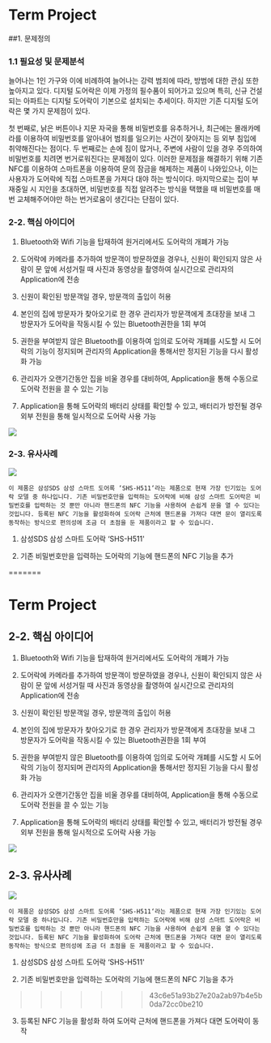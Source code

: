 
# Term Project
##1. 문제정의
### 1.1	필요성 및 문제분석
늘어나는 1인 가구와 이에 비례하여 늘어나는 강력 범죄에 따라, 방범에 대한 관심 또한 높아지고 있다. 디지털 도어락은 이제 가정의 필수품이 되어가고 있으며 특히, 신규 건설되는 아파트는 디지털 도어락이 기본으로 설치되는 추세이다. 하지만 기존 디지털 도어락은 몇 가지 문제점이 있다. 

첫 번째로, 낡은 버튼이나 지문 자국을 통해 비밀번호를 유추하거나, 최근에는 몰래카메라를 이용하여 비밀번호를 알아내어 범죄를 일으키는 사건이 잦아지는 등 외부 침입에 취약해진다는 점이다. 
두 번째로는 손에 짐이 많거나, 주변에 사람이 있을 경우 주의하여 비밀번호를 치려면 번거로워진다는 문제점이 있다. 이러한 문제점을 해결하기 위해 기존 NFC를 이용하여 스마트폰을 이용하여 문의 잠금을 해제하는 제품이 나와있으나, 이는 사용자가 도어락에 직접 스마트폰을 가져다 대야 하는 방식이다.
마지막으로는 집이 부재중일 시 지인을 초대하면, 비밀번호를 직접 알려주는 방식을 택했을 때 비밀번호를 매번 교체해주어야만 하는 번거로움이 생긴다는 단점이 있다. 

### 2-2. 핵심 아이디어

1) Bluetooth와 Wifi 기능을 탑재하여 원거리에서도 도어락의 개폐가 가능

2) 도어락에 카메라를 추가하여 방문객이 방문하였을 경우나, 신원이 확인되지 않은 사람이 문 앞에 서성거릴 때 사진과 동영상을 촬영하여 실시간으로 관리자의 Application에 전송

3) 신원이 확인된 방문객일 경우, 방문객의 출입이 허용

4) 본인의 집에 방문자가 찾아오기로 한 경우 관리자가 방문객에게 초대장을 보내 그 방문자가 도어락을 작동시킬 수 있는 Bluetooth권한을 1회 부여

5) 권한을 부여받지 않은 Bluetooth를 이용하여 임의로 도어락 개폐를 시도할 시 도어락의 기능이 정지되며 관리자의 Application을 통해서만 정지된 기능을 다시 활성화 가능

6) 관리자가 오랜기간동안 집을 비울 경우를 대비하여, Application을 통해 수동으로 도어락 전원을 끌 수 있는 기능

7) Application을 통해 도어락의 배터리 상태를 확인할 수 있고, 배터리가 방전될 경우 외부 전원을 통해 일시적으로 도어락 사용 가능

![](http://cfs11.tistory.com/image/33/tistory/2009/02/26/22/41/49a69bf854e7c)

### 2-3. 유사사례

![](http://www.samsungsds-nss.com/ko/solution/country/ddl/img/SHS-h511_001.jpg)

	이 제품은 삼성SDS 삼성 스마트 도어록 ‘SHS-H511‘라는 제품으로 현재 가장 인기있는 도어락 모델 중 하나입니다. 기존 비밀번호만을 입력하는 도어락에 비해 삼성 스마트 도어락은 비밀번호를 입력하는 것 뿐만 아니라 핸드폰의 NFC 기능을 사용하여 손쉽게 문을 열 수 있다는 것입니다. 등록된 NFC 기능을 활성화하여 도어락 근처에 핸드폰을 가져다 대면 문이 열리도록 동작하는 방식으로 편의성에 조금 더 초점을 둔 제품이라고 할 수 있습니다.

1) 삼성SDS 삼성 스마트 도어락 ‘SHS-H511'

2) 기존 비밀번호만을 입력하는 도어락의 기능에 핸드폰의 NFC 기능을 추가

=======
# Term Project

## 2-2. 핵심 아이디어

1) Bluetooth와 Wifi 기능을 탑재하여 원거리에서도 도어락의 개폐가 가능

2) 도어락에 카메라를 추가하여 방문객이 방문하였을 경우나, 신원이 확인되지 않은 사람이 문 앞에 서성거릴 때 사진과 동영상을 촬영하여 실시간으로 관리자의 Application에 전송

3) 신원이 확인된 방문객일 경우, 방문객의 출입이 허용

4) 본인의 집에 방문자가 찾아오기로 한 경우 관리자가 방문객에게 초대장을 보내 그 방문자가 도어락을 작동시킬 수 있는 Bluetooth권한을 1회 부여

5) 권한을 부여받지 않은 Bluetooth를 이용하여 임의로 도어락 개폐를 시도할 시 도어락의 기능이 정지되며 관리자의 Application을 통해서만 정지된 기능을 다시 활성화 가능

6) 관리자가 오랜기간동안 집을 비울 경우를 대비하여, Application을 통해 수동으로 도어락 전원을 끌 수 있는 기능

7) Application을 통해 도어락의 배터리 상태를 확인할 수 있고, 배터리가 방전될 경우 외부 전원을 통해 일시적으로 도어락 사용 가능

![](http://cfs11.tistory.com/image/33/tistory/2009/02/26/22/41/49a69bf854e7c)

## 2-3. 유사사례

![](http://www.samsungsds-nss.com/ko/solution/country/ddl/img/SHS-h511_001.jpg)

	이 제품은 삼성SDS 삼성 스마트 도어록 ‘SHS-H511‘라는 제품으로 현재 가장 인기있는 도어락 모델 중 하나입니다. 기존 비밀번호만을 입력하는 도어락에 비해 삼성 스마트 도어락은 비밀번호를 입력하는 것 뿐만 아니라 핸드폰의 NFC 기능을 사용하여 손쉽게 문을 열 수 있다는 것입니다. 등록된 NFC 기능을 활성화하여 도어락 근처에 핸드폰을 가져다 대면 문이 열리도록 동작하는 방식으로 편의성에 조금 더 초점을 둔 제품이라고 할 수 있습니다.

1) 삼성SDS 삼성 스마트 도어락 ‘SHS-H511'

2) 기존 비밀번호만을 입력하는 도어락의 기능에 핸드폰의 NFC 기능을 추가

>>>>>>> 43c6e51a93b27e20a2ab97b4e5b0da72cc0be210
3) 등록된 NFC 기능을 활성화 하여 도어락 근처에 핸드폰을 가져다 대면 도어락이 동작